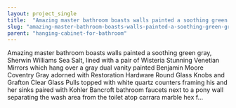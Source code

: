 ```yaml
---
layout: project_single
title:  "Amazing master bathroom boasts walls painted a soothing green gray, Sherwin Williams Sea Salt, lined with a pair of Wisteria Stunning Venetian Mirrors which hang over a gray dual vanity painted Benjamin Moore Coventry Gray adorned with Restoration Ha"
slug: "amazing-master-bathroom-boasts-walls-painted-a-soothing-green-gray-sherwin-williams-sea-salt-lined"
parent: "hanging-cabinet-for-bathroom"
---
```

Amazing master bathroom boasts walls painted a soothing green gray, Sherwin Williams Sea Salt, lined with a pair of Wisteria Stunning Venetian Mirrors which hang over a gray dual vanity painted Benjamin Moore Coventry Gray adorned with Restoration Hardware Round Glass Knobs and Grafton Clear Glass Pulls topped with white quartz counters framing his and her sinks paired with Kohler Bancroft bathroom faucets next to a pony wall separating the wash area from the toilet atop carrara marble hex f...